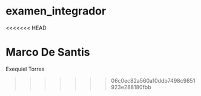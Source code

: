# examen_integrador

<<<<<<< HEAD

Marco De Santis
=======
Exequiel Torres

>>>>>>> 06c0ec82a560a10ddb7498c9851923e288180fbb
